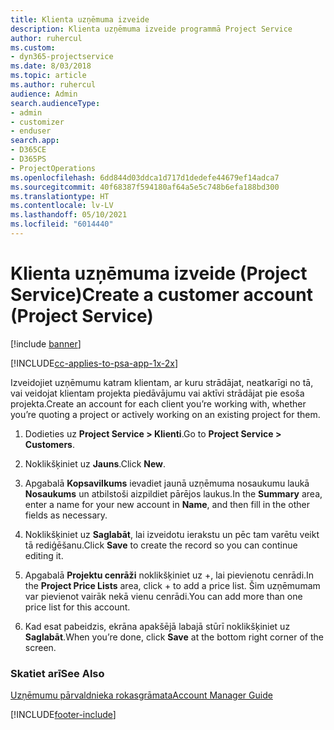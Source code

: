 ```yaml
---
title: Klienta uzņēmuma izveide
description: Klienta uzņēmuma izveide programmā Project Service
author: ruhercul
ms.custom:
- dyn365-projectservice
ms.date: 8/03/2018
ms.topic: article
ms.author: ruhercul
audience: Admin
search.audienceType:
- admin
- customizer
- enduser
search.app:
- D365CE
- D365PS
- ProjectOperations
ms.openlocfilehash: 6dd844d03ddca1d717d1dedefe44679ef14adca7
ms.sourcegitcommit: 40f68387f594180af64a5e5c748b6efa188bd300
ms.translationtype: HT
ms.contentlocale: lv-LV
ms.lasthandoff: 05/10/2021
ms.locfileid: "6014440"
---
```

# <a name="create-a-customer-account-project-service"></a><span data-ttu-id="3209f-103">Klienta uzņēmuma izveide (Project Service)</span><span class="sxs-lookup"><span data-stu-id="3209f-103">Create a customer account (Project Service)</span></span>

[!include [banner](../includes/psa-now-project-operations.md)]

[!INCLUDE[cc-applies-to-psa-app-1x-2x](../includes/cc-applies-to-psa-app-1x-2x.md)]

<span data-ttu-id="3209f-104">Izveidojiet uzņēmumu katram klientam, ar kuru strādājat, neatkarīgi no tā, vai veidojat klientam projekta piedāvājumu vai aktīvi strādājat pie esoša projekta.</span><span class="sxs-lookup"><span data-stu-id="3209f-104">Create an account for each client you’re working with, whether you’re quoting a project or actively working on an existing project for them.</span></span>  
  
1.  <span data-ttu-id="3209f-105">Dodieties uz **Project Service > Klienti**.</span><span class="sxs-lookup"><span data-stu-id="3209f-105">Go to **Project Service > Customers**.</span></span>  
  
2.  <span data-ttu-id="3209f-106">Noklikšķiniet uz **Jauns**.</span><span class="sxs-lookup"><span data-stu-id="3209f-106">Click **New**.</span></span>  
  
3.  <span data-ttu-id="3209f-107">Apgabalā **Kopsavilkums** ievadiet jaunā uzņēmuma nosaukumu laukā **Nosaukums** un atbilstoši aizpildiet pārējos laukus.</span><span class="sxs-lookup"><span data-stu-id="3209f-107">In the **Summary** area, enter a name for your new account in **Name**, and then fill in the other fields as necessary.</span></span>  
  
4.  <span data-ttu-id="3209f-108">Noklikšķiniet uz **Saglabāt**, lai izveidotu ierakstu un pēc tam varētu veikt tā rediģēšanu.</span><span class="sxs-lookup"><span data-stu-id="3209f-108">Click **Save** to create the record so you can continue editing it.</span></span>  
  
5.  <span data-ttu-id="3209f-109">Apgabalā **Projektu cenrāži** noklikšķiniet uz +, lai pievienotu cenrādi.</span><span class="sxs-lookup"><span data-stu-id="3209f-109">In the **Project Price Lists** area, click + to add a price list.</span></span> <span data-ttu-id="3209f-110">Šim uzņēmumam var pievienot vairāk nekā vienu cenrādi.</span><span class="sxs-lookup"><span data-stu-id="3209f-110">You can add more than one price list for this account.</span></span>  
  
6.  <span data-ttu-id="3209f-111">Kad esat pabeidzis, ekrāna apakšējā labajā stūrī noklikšķiniet uz **Saglabāt**.</span><span class="sxs-lookup"><span data-stu-id="3209f-111">When you’re done, click **Save** at the bottom right corner of the screen.</span></span>  
  
### <a name="see-also"></a><span data-ttu-id="3209f-112">Skatiet arī</span><span class="sxs-lookup"><span data-stu-id="3209f-112">See Also</span></span>  
 [<span data-ttu-id="3209f-113">Uzņēmumu pārvaldnieka rokasgrāmata</span><span class="sxs-lookup"><span data-stu-id="3209f-113">Account Manager Guide</span></span>](../psa/account-manager-guide.md)


[!INCLUDE[footer-include](../includes/footer-banner.md)]